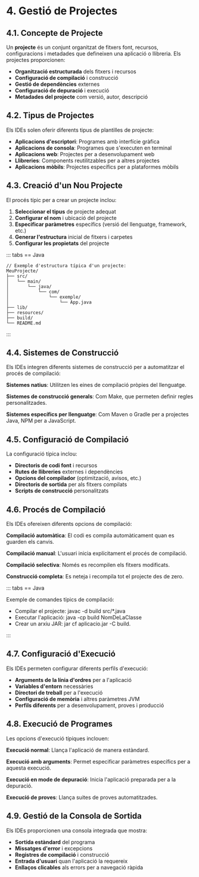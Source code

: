# 4. Gestió de Projectes

## 4.1. Concepte de Projecte

Un **projecte** és un conjunt organitzat de fitxers font, recursos, configuracions i metadades que defineixen una aplicació o llibreria. Els projectes proporcionen:

- **Organització estructurada** dels fitxers i recursos
- **Configuració de compilació** i construcció
- **Gestió de dependències** externes
- **Configuració de depuració** i execució
- **Metadades del projecte** com versió, autor, descripció

## 4.2. Tipus de Projectes

Els IDEs solen oferir diferents tipus de plantilles de projecte:

- **Aplicacions d'escriptori**: Programes amb interfície gràfica
- **Aplicacions de consola**: Programes que s'executen en terminal
- **Aplicacions web**: Projectes per a desenvolupament web
- **Llibreries**: Components reutilitzables per a altres projectes
- **Aplicacions mòbils**: Projectes específics per a plataformes mòbils

## 4.3. Creació d'un Nou Projecte

El procés típic per a crear un projecte inclou:

1. **Seleccionar el tipus** de projecte adequat
2. **Configurar el nom** i ubicació del projecte
3. **Especificar paràmetres** específics (versió del llenguatge, framework, etc.)
4. **Generar l'estructura** inicial de fitxers i carpetes
5. **Configurar les propietats** del projecte

::: tabs
== Java
```
// Exemple d'estructura típica d'un projecte:
MeuProjecte/
├── src/
│   └── main/
│       └── java/
│           └── com/
│               └── exemple/
│                   └── App.java
├── lib/
├── resources/
├── build/
└── README.md
```
:::

## 4.4. Sistemes de Construcció

Els IDEs integren diferents sistemes de construcció per a automatitzar el procés de compilació:

**Sistemes natius**: Utilitzen les eines de compilació pròpies del llenguatge.

**Sistemes de construcció generals**: Com Make, que permeten definir regles personalitzades.

**Sistemes específics per llenguatge**: Com Maven o Gradle per a projectes Java, NPM per a JavaScript.

## 4.5. Configuració de Compilació

La configuració típica inclou:

- **Directoris de codi font** i recursos
- **Rutes de llibreries** externes i dependències
- **Opcions del compilador** (optimització, avisos, etc.)
- **Directoris de sortida** per als fitxers compilats
- **Scripts de construcció** personalitzats

## 4.6. Procés de Compilació

Els IDEs ofereixen diferents opcions de compilació:

**Compilació automàtica**: El codi es compila automàticament quan es guarden els canvis.

**Compilació manual**: L'usuari inicia explícitament el procés de compilació.

**Compilació selectiva**: Només es recompilen els fitxers modificats.

**Construcció completa**: Es neteja i recompila tot el projecte des de zero.

::: tabs
== Java

Exemple de comandes típics de compilació:
- Compilar el projecte: javac -d build src/*.java
- Executar l'aplicació: java -cp build NomDeLaClasse
- Crear un arxiu JAR: jar cf aplicacio.jar -C build.

:::

## 4.7. Configuració d'Execució

Els IDEs permeten configurar diferents perfils d'execució:

- **Arguments de la línia d'ordres** per a l'aplicació
- **Variables d'entorn** necessàries
- **Directori de treball** per a l'execució
- **Configuració de memòria** i altres paràmetres JVM
- **Perfils diferents** per a desenvolupament, proves i producció

## 4.8. Execució de Programes

Les opcions d'execució típiques inclouen:

**Execució normal**: Llança l'aplicació de manera estàndard.

**Execució amb arguments**: Permet especificar paràmetres específics per a aquesta execució.

**Execució en mode de depuració**: Inicia l'aplicació preparada per a la depuració.

**Execució de proves**: Llança suites de proves automatitzades.

## 4.9. Gestió de la Consola de Sortida

Els IDEs proporcionen una consola integrada que mostra:

- **Sortida estàndard** del programa
- **Missatges d'error** i excepcions
- **Registres de compilació** i construcció
- **Entrada d'usuari** quan l'aplicació la requereix
- **Enllaços clicables** als errors per a navegació ràpida
